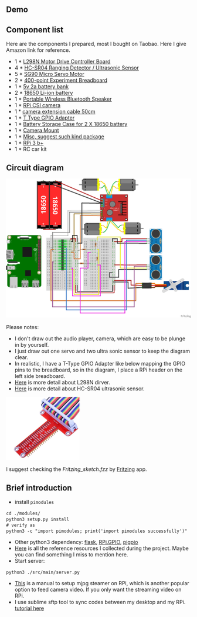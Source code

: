 <h2 id='circuit'>Demo</h2>


<h2 id='component'>Component list</h2>

Here are the components I prepared, most I bought on Taobao. Here I give Amazon link for reference.  
- 1 * [L298N Motor Drive Controller Board](https://www.amazon.com/Qunqi-Controller-Module-Stepper-Arduino/dp/B014KMHSW6/ref=sr_1_4?ie=UTF8&qid=1516955171&sr=8-4&keywords=L298N)
- 4 * [HC-SR04 Ranging Detector / Ultrasonic Sensor](https://www.amazon.com/SainSmart-HC-SR04-Ranging-Detector-Distance/dp/B004U8TOE6/ref=sr_1_16?s=electronics&ie=UTF8&qid=1516955231&sr=1-16&keywords=HC-SR04)
- 5 * [SG90 Micro Servo Motor](https://www.amazon.com/J-Deal%C2%AE-Micro-Helicopter-Airplane-Controls/dp/B00X7CJZWM/ref=sr_1_2_sspa?s=toys-and-games&ie=UTF8&qid=1516955328&sr=1-2-spons&keywords=9g+servo&psc=1)
- 2 * [400-point Experiment Breadboard](https://www.amazon.com/microtivity-400-point-Experiment-Breadboard-Jumper/dp/B004RXKWDQ/ref=sr_1_3?s=toys-and-games&ie=UTF8&qid=1516955374&sr=1-3&keywords=breadboard)
- 1 * [5v 2a battery bank](https://www.amazon.com/KMASHI-15000mAh-External-Portable-Powerful/dp/B00JP8MZGK/ref=sr_1_2?s=electronics&ie=UTF8&qid=1516955437&sr=1-2&keywords=5v+2a+battery+package)
- 2 * [18650 Li-ion battery](https://www.amazon.com/Panasonic-NCR18650B-Rechargeable-Battery-Transport/dp/B01C4GFVN8/ref=sr_1_11?s=electronics&ie=UTF8&qid=1516955501&sr=1-11&keywords=18650+battery)
- 1 * [Portable Wireless Bluetooth Speaker](https://www.amazon.com/A2-LENRUE-Bluetooth-Handsfree-Smartphone/dp/B071WYXY6B/ref=sr_1_1?s=electronics&ie=UTF8&qid=1516955578&sr=1-1&keywords=lenrue)
- 1 * [RPi CSI camera](https://www.amazon.com/Arducam-Megapixels-Sensor-OV5647-Raspberry/dp/B012V1HEP4/ref=sr_1_4?s=electronics&ie=UTF8&qid=1516955649&sr=1-4&keywords=RPi+camera)
- 1 * [camera extension cable 50cm](https://www.amazon.com/Miuzei-Extension-Ribbon-Raspberry-Camera/dp/B072N7VXPR/ref=sr_1_2?s=electronics&ie=UTF8&qid=1516955715&sr=1-2&keywords=RPi+camera+extension)
- 1 * [T Type GPIO Adapter](https://www.amazon.com/Kuman-Breakout-Expansion-Assembled-Raspberry/dp/B0761NYF6Y/ref=sr_1_2?s=electronics&ie=UTF8&qid=1516955854&sr=1-2&keywords=RPi+T-)
- 1 * [Battery Storage Case for 2 X 18650 battery](https://www.amazon.com/SACKORANGE-Plastic-Battery-Storage-Holder/dp/B06XT1DM74/ref=sr_1_16?s=electronics&ie=UTF8&qid=1516955933&sr=1-16&keywords=18650+battery+case)
- 1 * [Camera Mount](https://www.amazon.com/Platform-Anti-Vibration-Dampener-Quadcopter-Crazepony/dp/B075N6TPWL/ref=sr_1_2?s=electronics&ie=UTF8&qid=1516956132&sr=1-2&keywords=camera+servo+mount)
- 1 * [Misc, suggest such kind package](https://www.amazon.com/Elegoo-EL-CK-002-Electronic-Breadboard-Potentiometer/dp/B01ERP6WL4/ref=sr_1_4?s=electronics&ie=UTF8&qid=1516956170&sr=1-4&keywords=resistor+kit)
- 1 * [RPi 3 b+](https://www.amazon.com/Raspberry-Pi-RASPBERRYPI3-MODB-1GB-Model-Motherboard/dp/B01CD5VC92/ref=sr_1_3?s=electronics&ie=UTF8&qid=1516956538&sr=1-3&keywords=raspberry+pi+3)
- 1 * RC car kit

<h2 id='circuit'>Circuit diagram</h2>

<p align="center">
<img src="assets/circuit_diagram.png" width=1000/><br>
</p>

Please notes:  
- I don't draw out the audio player, camera, which are easy to be plunge in by yourself.
- I just draw out one servo and two ultra sonic sensor to keep the diagram clear.  
- In realistic, I have a T-Type GPIO Adapter like below mapping the GPIO pins to the breadboard, so in the diagram, I place a RPi header on the left side breadboard.
- [Here](./Reference.md#l298n) is more detail about L298N dirver.
- [Here](./Reference.md#HC-SR04) is more detail about HC-SR04 ultrasonic sensor.

<p align="left">
<img src="assets/T-adaptor.png" width=200/><br>
</p>

I suggest checking the _Fritzing_sketch.fzz_ by [Fritzing](http://fritzing.org/home/) app.


<h2 id='introduction'>Brief introduction</h2>

- install ```pimodules```
```shell
cd ./modules/
python3 setup.py install
# verify as
python3 -c "import pimodules; print('import pimodules successfully')"
```
- Other python3 dependency: [flask](http://flask.pocoo.org/), [RPi.GPIO](https://sourceforge.net/p/raspberry-gpio-python/wiki/install/), [pigpio](http://abyz.me.uk/rpi/pigpio/index.html)
- [Here](./Reference.md) is all the reference resources I collected during the project. Maybe you can find something I miss to mention here.
- Start server:  
```shell
python3 ./src/main/server.py
```
- [This](./camera_streamer_manual.md) is a manual to setup mjpg steamer on RPi, which is another popular option to feed camera video. If you only want the streaming video on RPi.
- I use sublime sftp tool to sync codes between my desktop and my RPi. [tutorial here](https://www.youtube.com/watch?v=g6NqBGHFfm0)